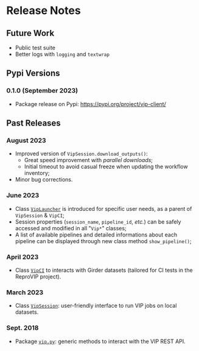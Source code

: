 # Release Notes

## Future Work

- Public test suite
- Better logs with `logging` and `textwrap`

## Pypi Versions

### 0.1.0 (September 2023)

- Package release on Pypi: https://pypi.org/project/vip-client/

## Past Releases

### August 2023

- Improved version of `VipSession.download_outputs()`:
  - Great speed improvement with *parallel downloads*;
  - Initial timeout to avoid casual freeze when updating the workflow inventory;
- Minor bug corrections.

### June 2023

- Class [`VipLauncher`](#viplauncher) is introduced for specific user needs, as a parent of `VipSession` & `VipCI`;
- Session properties (`session_name`, `pipeline_id`, *etc.*) can be safely accessed and modified in all "`Vip*`" classes;
- A list of available pipelines and detailed informations about each pipeline can be displayed through new class method `show_pipeline()`;

### April 2023
- Class [`VipCI`](#vipci) to interacts with Girder datasets (tailored for CI tests in the ReproVIP project).

### March 2023
- Class [`VipSession`](#vipsession): user-friendly interface to run VIP jobs on local datasets.

### Sept. 2018
- Package [`vip.py`](#vippy): generic methods to interact with the VIP REST API.